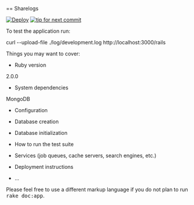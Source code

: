 == Sharelogs

[![Deploy](https://www.herokucdn.com/deploy/button.png)](https://heroku.com/deploy?template=https://github.com/railsrumble/sharelogs) [![tip for next commit](https://tip4commit.com/projects/1034.svg)](https://tip4commit.com/github/railsrumble/sharelogs)

To test the application run:

  curl --upload-file ./log/development.log http://localhost:3000/rails

Things you may want to cover:

* Ruby version

2.0.0

* System dependencies

MongoDB

* Configuration

* Database creation

* Database initialization

* How to run the test suite

* Services (job queues, cache servers, search engines, etc.)

* Deployment instructions

* ...


Please feel free to use a different markup language if you do not plan to run
<tt>rake doc:app</tt>.
